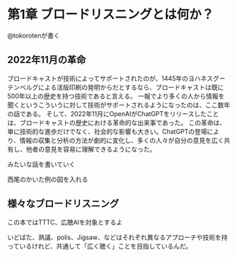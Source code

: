 # 第1章 ブロードリスニングとは何か？

@tokorotenが書く

## 2022年11月の革命

ブロードキャストが技術によってサポートされたのが、1445年のヨハネスグーテンベルグによる活版印刷の発明からだとするなら、ブロードキャストは既に500年以上の歴史を持つ技術であると言える。
一報でより多くの人から情報を聞くというこういうに対して技術がサポートされるようになったのは、ここ数年の話である。
そして、2022年11月にOpenAIがChatGPTをリリースしたことは、ブロードキャストの歴史における革命的な出来事であった。
この革命は、単に技術的な進歩だけでなく、社会的な影響も大きい。ChatGPTの登場により、情報の収集と分析の方法が劇的に変化し、多くの人々が自分の意見を広く共有し、他者の意見を容易に理解できるようになった。

みたいな話を書いていく

西尾のかいた例の図を入れる

## 様々なブロードリスニング

この本ではTTTC、広聴AIを対象とするよ

いどばた、熟議、polis、Jigsaw、などはそれぞれ異なるアプローチや技術を持っているけれど、共通して「広く聴く」ことを目指しているんだ。



